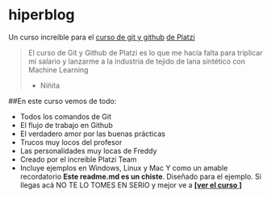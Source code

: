 # hiperblog
Un curso increíble para el [curso de git y github](https://platzi.com/clases/git-github/ "curso de git y github") [de Platzi](https://platzi.com/ "de Platzi")
>	El curso de Git y Github de Platzi es lo que me hacía falta para triplicar mi salario y lanzarme a la industria de tejido de lana sintético con Machine Learning
> - Niñita

##En este curso vemos de todo:
- Todos los comandos de Git
- El flujo de trabajo en Github
- El verdadero amor por las buenas prácticas
- Trucos muy locos del profesor
- Las personalidades muy locas de Freddy
- Creado por el increible Platzi Team
- Incluye ejemplos en Windows, Linux y Mac
Y como un amable recordatorio **Este readme.md es un chiste**. Diseñado para el ejemplo. Si llegas acá NO TE LO TOMES EN SERIO y mejor ve a [**[ver el curso ]**](https://platzi.com/clases/git-github/ "**[ver el curso ]**")
